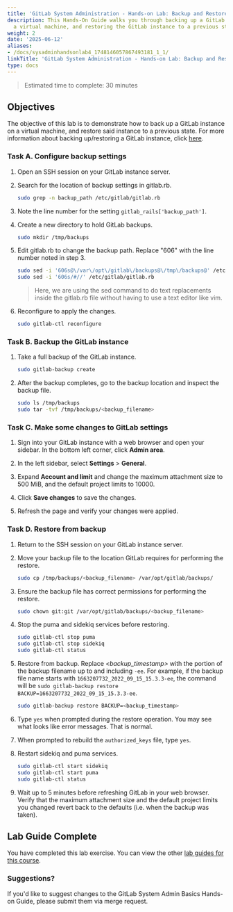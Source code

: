 ```yaml
---
title: 'GitLab System Administration - Hands-on Lab: Backup and Restore GitLab'
description: This Hands-On Guide walks you through backing up a GitLab instance on
  a virtual machine, and restoring the GitLab instance to a previous state.
weight: 2
date: '2025-06-12'
aliases:
- /docs/sysadminhandsonlab4_1748146057867493181_1_1/
linkTitle: 'GitLab System Administration - Hands-on Lab: Backup and Restore GitLab'
type: docs
---
```


> Estimated time to complete: 30 minutes

## Objectives

The objective of this lab is to demonstrate how to back up a GitLab instance on a virtual machine, and restore said instance to a previous state. For more information about backing up/restoring a GitLab instance, click [here](https://docs.gitlab.com/ee/administration/backup_restore/).

### Task A. Configure backup settings

1. Open an SSH session on your GitLab instance server.

1. Search for the location of backup settings in gitlab.rb.

    ```bash
    sudo grep -n backup_path /etc/gitlab/gitlab.rb
    ```

1. Note the line number for the setting `gitlab_rails['backup_path']`.

1. Create a new directory to hold GitLab backups.

    ```bash
    sudo mkdir /tmp/backups
    ```

1. Edit gitlab.rb to change the backup path. Replace "606" with the line number noted in step 3.

    ```bash
    sudo sed -i '606s@\/var\/opt\/gitlab\/backups@\/tmp\/backups@' /etc/gitlab/gitlab.rb
    sudo sed -i '606s/#//' /etc/gitlab/gitlab.rb
    ```

    > Here, we are using the sed command to do text replacements inside the gitlab.rb file without having to use a text editor like vim.

1. Reconfigure to apply the changes.

    ```bash
    sudo gitlab-ctl reconfigure
    ```

### Task B. Backup the GitLab instance

1. Take a full backup of the GitLab instance.

    ```bash
    sudo gitlab-backup create
    ```

1. After the backup completes, go to the backup location and inspect the backup file.

    ```bash
    sudo ls /tmp/backups
    sudo tar -tvf /tmp/backups/<backup_filename>
    ```

### Task C. Make some changes to GitLab settings

1. Sign into your GitLab instance with a web browser and open your sidebar. In the bottom left corner, click **Admin area**.

2. In the left sidebar, select **Settings** > **General**.

3. Expand **Account and limit** and change the maximum attachment size to 500 MiB, and the default project limits to 10000.

4. Click **Save changes** to save the changes.

5. Refresh the page and verify your changes were applied.

### Task D. Restore from backup

1. Return to the SSH session on your GitLab instance server.

1. Move your backup file to the location GitLab requires for performing the restore.

    ```bash
    sudo cp /tmp/backups/<backup_filename> /var/opt/gitlab/backups/
    ```

1. Ensure the backup file has correct permissions for performing the restore.

    ```bash
    sudo chown git:git /var/opt/gitlab/backups/<backup_filename>
    ```

1. Stop the puma and sidekiq services before restoring.

    ```bash
    sudo gitlab-ctl stop puma
    sudo gitlab-ctl stop sidekiq
    sudo gitlab-ctl status
    ```

1. Restore from backup. Replace *<backup_timestamp>* with the portion of the backup filename up to and including `-ee`. For example, if the backup file name starts with `1663207732_2022_09_15_15.3.3-ee`, the command will be `sudo gitlab-backup restore BACKUP=1663207732_2022_09_15_15.3.3-ee`.

    ```bash
    sudo gitlab-backup restore BACKUP=<backup_timestamp>
    ```

1. Type `yes` when prompted during the restore operation. You may see what looks like error messages. That is normal.

1. When prompted to rebuild the `authorized_keys` file, type `yes`.

1. Restart sidekiq and puma services.

    ```bash
    sudo gitlab-ctl start sidekiq
    sudo gitlab-ctl start puma
    sudo gitlab-ctl status
    ```

1. Wait up to 5 minutes before refreshing GitLab in your web browser. Verify that the maximum attachment size and the default project limits you changed revert back to the defaults (i.e. when the backup was taken).

## Lab Guide Complete

You have completed this lab exercise. You can view the other [lab guides for this course](/handbook/customer-success/professional-services-engineering/education-services/sysadminhandson).

### Suggestions?

If you'd like to suggest changes to the GitLab System Admin Basics Hands-on Guide, please submit them via merge request.
